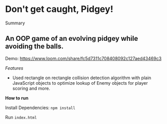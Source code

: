# Don't get caught, Pidgey!
Summary
## An OOP game of an evolving pidgey while avoiding the balls.

Demo: https://www.loom.com/share/fc5d7311c708408092c127aed43469c3



*Features*
- Used rectangle on rectangle collision detection algorithm with plain JavaScript objects to optimize lookup of Enemy objects for player scoring and more.

**How to run**

Install Dependencies:
`npm install`

Run `index.html`

